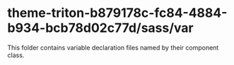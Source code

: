 # theme-triton-b879178c-fc84-4884-b934-bcb78d02c77d/sass/var

This folder contains variable declaration files named by their component class.
